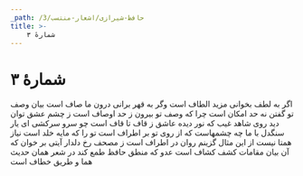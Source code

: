 ```yaml
---
_path: /حافظ-شیرازی/اشعار-منتسب/3
title: >-
    شمارهٔ ۳
---
```

# شمارهٔ ۳

اگر به لطف بخوانی مزید الطاف است
وگر به قهر برانی درون ما صاف است
بیان وصف تو گفتن نه حد امکان است
چرا که وصف تو بیرون ز حد اوصاف است
ز چشم عشق توان دید روی شاهد غیب
که نور دیده عاشق ز قاف تا قاف است
چو سرو سرکشی ای یار سنگدل با ما
چه چشمهاست که از روی تو بر اطراف است
تو را که مایه خلد است نیاز همتا نیست
از این مثال گزینم روان در اطراف است
ز مصحف رخ دلدار آیتی بر خوان
که آن بیان مقامات کشف کشاف است
عدو که منطق حافظ طمع کند در شعر
همان حدیث هما و طریق خطاف است
